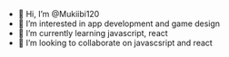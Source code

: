 - 👋 Hi, I’m @Mukiibi120
- 👀 I’m interested in app development and game design
- 🌱 I’m currently learning javascript, react
- 💞️ I’m looking to collaborate on javascsript and react

<!---
Mukiibi120/Mukiibi120 is a ✨ special ✨ repository because its `README.md` (this file) appears on your GitHub profile.
You can click the Preview link to take a look at your changes.
--->
